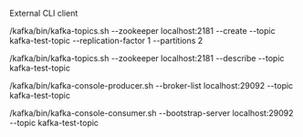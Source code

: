 External CLI client

/kafka/bin/kafka-topics.sh --zookeeper localhost:2181 --create --topic kafka-test-topic --replication-factor 1 --partitions 2

/kafka/bin/kafka-topics.sh --zookeeper localhost:2181 --describe --topic kafka-test-topic

/kafka/bin/kafka-console-producer.sh --broker-list localhost:29092 --topic kafka-test-topic

/kafka/bin/kafka-console-consumer.sh --bootstrap-server localhost:29092 --topic kafka-test-topic
